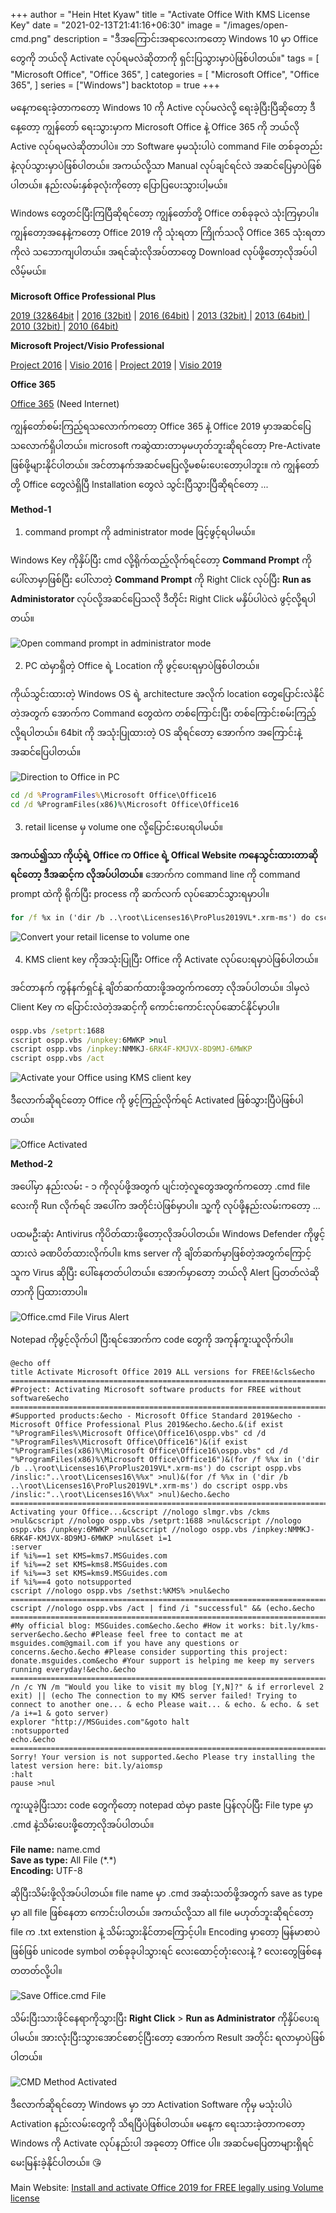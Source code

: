 +++
author = "Hein Htet Kyaw"
title = "Activate Office With KMS License Key"
date = "2021-02-13T21:41:16+06:30"
image = "/images/open-cmd.png"
description = "ဒီအကြောင်းအရာလေးကတော့ Windows 10 မှာ Office တွေကို ဘယ်လို Activate လုပ်ရမလဲဆိုတာကို ရှင်းပြသွားမှာပဲဖြစ်ပါတယ်။"
tags = [
    "Microsoft Office",
    "Office 365",
]
categories = [
    "Microsoft Office",
    "Office 365",
]
series = ["Windows"]
backtotop = true
+++

မနေ့ကရေးခဲ့တာကတော့ Windows 10 ကို Active လုပ်မလဲလို့ ရေးခဲ့ပြီးပြီဆိုတော့ ဒီနေ့တော့ ကျွန်တော် ရေးသွားမှာက Microsoft Office နဲ့ Office 365 ကို ဘယ်လို Active လုပ်ရမလဲဆိုတာပါပဲ။ ဘာ Software မှမသုံးပါပဲ command File တစ်ခုတည်းနဲ့လုပ်သွားမှာပဲဖြစ်ပါတယ်။ အကယ်လို့သာ Manual လုပ်ချင်ရင်လဲ အဆင်ပြေမှာပဲဖြစ်ပါတယ်။ နည်းလမ်းနှစ်ခုလုံးကိုတော့ ပြောပြပေးသွားပါ့မယ်။

<!--more-->

Windows တွေတင်ပြီးကြပြီဆိုရင်တော့ ကျွန်တော်တို့ Office တစ်ခုခုလဲ သုံးကြမှာပါ။ ကျွန်တော့အနေနဲ့ကတော့ Office 2019 ကို သုံးရတာ ကြိုက်သလို Office 365 သုံးရတာကိုလဲ သဘောကျပါတယ်။ အရင်ဆုံးလိုအပ်တာတွေ Download လုပ်ဖို့တော့လိုအပ်ပါလိမ့်မယ်။

**Microsoft Office Professional Plus**

[2019 (32&64bit](http://officecdn.microsoft.com/pr/492350f6-3a01-4f97-b9c0-c7c6ddf67d60/media/en-us/ProPlus2019Retail.img) | [2016 (32bit)](https://www.mediafire.com?3axia1fn39ke5di) | [2016 (64bit)](https://www.mediafire.com/?18cmkvcyn9eofyl) | [2013 (32bit) ](https://www.mediafire.com?dvn49vn2d9t786q) | [2013 (64bit) ](https://www.mediafire.com?2ltz8t2ipr1kdkf) | [2010 (32bit) ](https://www.mediafire.com?xow7gqjbmk9fr6v) | [2010 (64bit)](https://www.mediafire.com?qy6riopx13j80kw)

**Microsoft Project/Visio Professional**

[Project 2016](https://www.mediafire.com?xiccbd0se7e3kkq) | [Visio 2016](https://www.mediafire.com?fl5p3rjwewz9q7y) | [Project 2019](https://officecdn.microsoft.com/pr/492350f6-3a01-4f97-b9c0-c7c6ddf67d60/media/en-us/ProjectPro2019Retail.img) | [Visio 2019](https://officecdn.microsoft.com/pr/492350f6-3a01-4f97-b9c0-c7c6ddf67d60/media/en-us/VisioPro2019Retail.img)

**Office 365**

[Office 365](https://c2rsetup.officeapps.live.com/c2r/download.aspx?productReleaseID=O365ProPlusRetail&platform=X86&language=en-US) (Need Internet)

ကျွန်တော်စမ်းကြည့်ရသလောက်ကတော့ Office 365 နဲ့ Office 2019 မှာအဆင်ပြေသလောက်ရှိပါတယ်။ microsoft ကဆွဲထားတာမှမဟုတ်ဘူးဆိုရင်တော့ Pre-Activate ဖြစ်ဖို့များနိုင်ပါတယ်။ အင်တာနက်အဆင်မပြေလို့မစမ်းပေးတော့ပါဘူး။ ကဲ ကျွန်တော်တို့ Office တွေလဲရှိပြီ Installation တွေလဲ သွင်းပြီသွားပြီဆိုရင်တော့ ...

**Method-1**

1. command prompt ကို administrator mode ဖြင့်ဖွင့်ရပါမယ်။

Windows Key ကိုနှိပ်ပြီး cmd လို့ရိုက်ထည့်လိုက်ရင်တော့ **Command Prompt** ကို ပေါ်လာမှာဖြစ်ပြီး ပေါ်လာတဲ့ **Command Prompt** ကို Right Click လုပ်ပြီး **Run as Administorator** လုပ်လို့အဆင်ပြေသလို ဒီတိုင်း Right Click မနှိပ်ပါပဲလဲ ဖွင့်လို့ရပါတယ်။

![Open command prompt in administrator mode](/images/open-cmd.png)

2. PC ထဲမှာရှိတဲ့ Office ရဲ့ Location ကို ဖွင့်ပေးရမှာပဲဖြစ်ပါတယ်။

ကိုယ်သွင်းထားတဲ့ Windows OS ရဲ့ architecture အလိုက် location တွေပြောင်းလဲနိုင်တဲ့အတွက် အောက်က Command တွေထဲက တစ်ကြောင်းပြီး တစ်ကြောင်းစမ်းကြည့်လို့ရပါတယ်။ 64bit ကို အသုံးပြုထားတဲ့ OS ဆိုရင်တော့ အောက်က အကြောင်းနဲ့အဆင်ပြေပါတယ်။

![Direction to Office in PC](/images/driection-to-office.png)

```cmd
cd /d %ProgramFiles%\Microsoft Office\Office16
cd /d %ProgramFiles(x86)%\Microsoft Office\Office16
```

3. retail license မှ volume one လို့ပြောင်းပေးရပါမယ်။

**အကယ်၍သာ ကိုယ့်ရဲ့ Office က Office ရဲ့ Offical Website ကနေသွင်းထားတာဆိုရင်တော့ ဒီအဆင့်က လိုအပ်ပါတယ်။** အောက်က command line ကို command prompt ထဲကို ရိုက်ပြီး process ကို ဆက်လက် လုပ်ဆောင်သွားရမှာပါ။

```cmd
for /f %x in ('dir /b ..\root\Licenses16\ProPlus2019VL*.xrm-ms') do cscript ospp.vbs /inslic:"..\root\Licenses16\%x"
```

![Convert your retail license to volume one](/images/convert-retail-license-to-volume-one.png)

4. KMS client key ကိုအသုံးပြုပြီး Office ကို Activate လုပ်ပေးရမှာပဲဖြစ်ပါတယ်။

အင်တာနက် ကွန်နက်ရှင်နဲ့ ချိတ်ဆက်ထားဖို့အတွက်ကတော့ လိုအပ်ပါတယ်။ ဒါမှလဲ Client Key က ပြောင်းလဲတဲ့အဆင့်ကို ကောင်းကောင်းလုပ်ဆောင်နိုင်မှာပါ။

```cmd
ospp.vbs /setprt:1688
cscript ospp.vbs /unpkey:6MWKP >nul
cscript ospp.vbs /inpkey:NMMKJ-6RK4F-KMJVX-8D9MJ-6MWKP
cscript ospp.vbs /act
```

![Activate your Office using KMS client key](/images/office-activation-successful.png)

ဒီလောက်ဆိုရင်တော့ Office ကို ဖွင့်ကြည့်လိုက်ရင် Activated ဖြစ်သွားပြီပဲဖြစ်ပါတယ်။

![Office Activated](/images/office-activated.png)

**Method-2**

အပေါ်မှာ နည်းလမ်း - ၁ ကိုလုပ်ဖို့အတွက် ပျင်းတဲ့လူတွေအတွက်ကတော့ .cmd file လေးကို Run လိုက်ရင် အပေါ်က အတိုင်းပဲဖြစ်မှာပါ။ သူ့ကို လုပ်ဖို့နည်းလမ်းကတော့ ...

ပထမဦးဆုံး Antivirus ကိုပိတ်ထားဖို့တော့လိုအပ်ပါတယ်။ Windows Defender ကိုဖွင့်ထားလဲ ခဏပိတ်ထားလိုက်ပါ။ kms server ကို ချိတ်ဆက်မှာဖြစ်တဲ့အတွက်ကြောင့် သူက Virus ဆိုပြီး ပေါ်နေတတ်ပါတယ်။ အောက်မှာတော့ ဘယ်လို Alert ပြတတ်လဲဆိုတာကို ပြထားတာပါ။

![Office.cmd File Virus Alert](/images/office-activation-virus-alert.png)

Notepad ကိုဖွင့်လိုက်ပါ ပြီးရင်အောက်က code တွေကို အကုန်ကူးယူလိုက်ပါ။ 

```batch
@echo off
title Activate Microsoft Office 2019 ALL versions for FREE!&cls&echo ============================================================================&echo #Project: Activating Microsoft software products for FREE without software&echo ============================================================================&echo.&echo #Supported products:&echo - Microsoft Office Standard 2019&echo - Microsoft Office Professional Plus 2019&echo.&echo.&(if exist "%ProgramFiles%\Microsoft Office\Office16\ospp.vbs" cd /d "%ProgramFiles%\Microsoft Office\Office16")&(if exist "%ProgramFiles(x86)%\Microsoft Office\Office16\ospp.vbs" cd /d "%ProgramFiles(x86)%\Microsoft Office\Office16")&(for /f %%x in ('dir /b ..\root\Licenses16\ProPlus2019VL*.xrm-ms') do cscript ospp.vbs /inslic:"..\root\Licenses16\%%x" >nul)&(for /f %%x in ('dir /b ..\root\Licenses16\ProPlus2019VL*.xrm-ms') do cscript ospp.vbs /inslic:"..\root\Licenses16\%%x" >nul)&echo.&echo ============================================================================&echo Activating your Office...&cscript //nologo slmgr.vbs /ckms >nul&cscript //nologo ospp.vbs /setprt:1688 >nul&cscript //nologo ospp.vbs /unpkey:6MWKP >nul&cscript //nologo ospp.vbs /inpkey:NMMKJ-6RK4F-KMJVX-8D9MJ-6MWKP >nul&set i=1
:server
if %i%==1 set KMS=kms7.MSGuides.com
if %i%==2 set KMS=kms8.MSGuides.com
if %i%==3 set KMS=kms9.MSGuides.com
if %i%==4 goto notsupported
cscript //nologo ospp.vbs /sethst:%KMS% >nul&echo ============================================================================&echo.&echo.
cscript //nologo ospp.vbs /act | find /i "successful" && (echo.&echo ============================================================================&echo.&echo #My official blog: MSGuides.com&echo.&echo #How it works: bit.ly/kms-server&echo.&echo #Please feel free to contact me at msguides.com@gmail.com if you have any questions or concerns.&echo.&echo #Please consider supporting this project: donate.msguides.com&echo #Your support is helping me keep my servers running everyday!&echo.&echo ============================================================================&choice /n /c YN /m "Would you like to visit my blog [Y,N]?" & if errorlevel 2 exit) || (echo The connection to my KMS server failed! Trying to connect to another one... & echo Please wait... & echo. & echo. & set /a i+=1 & goto server)
explorer "http://MSGuides.com"&goto halt
:notsupported
echo.&echo ============================================================================&echo Sorry! Your version is not supported.&echo Please try installing the latest version here: bit.ly/aiomsp
:halt
pause >nul
```

ကူးယူခဲ့ပြီးသား code တွေကိုတော့ notepad ထဲမှာ paste ပြန်လုပ်ပြီး File type မှာ .cmd နဲ့သိမ်းပေးဖို့တော့လိုအပ်ပါတယ်။

**File name:** name.cmd\
**Save as type:** All File (&#42;.&#42;)\
**Encoding:** UTF-8

ဆိုပြီးသိမ်းဖို့လိုအပ်ပါတယ်။ file name မှာ .cmd အဆုံးသတ်ဖို့အတွက် save as type မှာ all file ဖြစ်နေတာ ကောင်းပါတယ်။ အကယ်လို့သာ all file မဟုတ်ဘူးဆိုရင်တော့ file က .txt extenstion နဲ့ သိမ်းသွားနိုင်တာကြောင့်ပါ။ Encoding မှာတော့ မြန်မာစာပဲဖြစ်ဖြစ် unicode symbol တစ်ခုခုပါသွားရင် လေးထောင့်တုံးလေးနဲ့ ? လေးတွေဖြစ်နေတတတ်လို့ပါ။


![Save Office.cmd File](/images/save-office-cmd.png)

သိမ်းပြီးသားဖိုင်နေရာကိုသွားပြီး **Right Click** > **Run as Administrator** ကိုနှိပ်ပေးရပါမယ်။ အားလုံးပြီးသွားအောင်စောင့်ပြီးတော့ အောက်က Result အတိုင်း ရလာမှာပဲဖြစ်ပါတယ်။

![CMD Method Activated](/images/cmd-method-activated.png)

ဒီလောက်ဆိုရင်တော့ Windows မှာ ဘာ Activation Software ကိုမှ မသုံးပါပဲ Activation နည်းလမ်းတွေကို သိရပြီပဲဖြစ်ပါတယ်။ မနေ့က ရေးသားခဲ့တာကတော့ Windows ကို Activate လုပ်နည်းပါ အခုတော့ Office ပါ။ အဆင်မပြေတာများရှိရင် မေးမြန်းခဲ့နိုင်ပါတယ်။ 😘

Main Website: [Install and activate Office 2019 for FREE legally using Volume license](https://msguides.com/microsoft-software-products/office-2019.html)